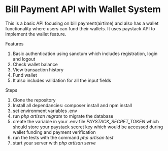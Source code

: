 # Bill Payment API with Wallet System
This is a basic API focusing on bill payment(airtime) and also has a wallet functionality where users can fund their wallets. It uses paystack API to implement the wallet feature.

Features
1) Basic authentication using sanctum which includes registration, login and logout
2) Check wallet balance
3) View transaction history
4) Fund wallet
5) It also includes validation for all the input fields

Steps
1) Clone the repository
2)  Install all dependancies: composer install and npm install
3)  set environment variables .env
4)  run *php artisan migrate* to migrate the database
5) create the variable in your .env file *PAYSTACK_SECRET_TOKEN* which should store your paystack secret key which would be accessed during wallet funding and payment verification
6) run the tests with the command *php artisan test*
7) start your server with *php artisan serve*
